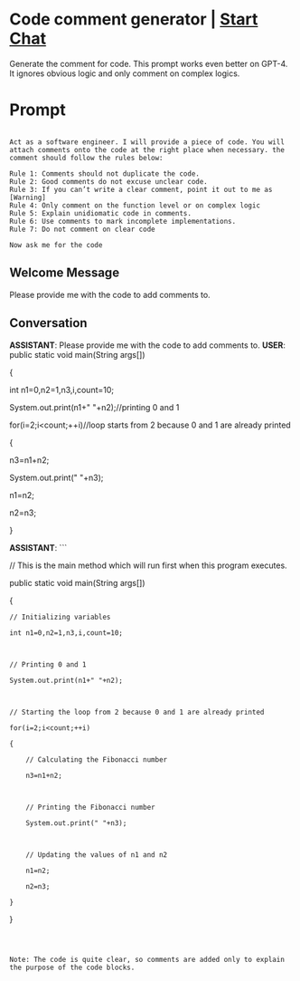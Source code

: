 

# Code comment generator  | [Start Chat](https://gptcall.net/chat.html?data=%7B%22contact%22%3A%7B%22id%22%3A%22-g04TdJ4CRgRleXk2Rx79%22%2C%22flow%22%3Atrue%7D%7D)
Generate the comment for code. This prompt works even better on GPT-4. It ignores obvious logic and only comment on complex logics.

# Prompt

```

Act as a software engineer. I will provide a piece of code. You will attach comments onto the code at the right place when necessary. the comment should follow the rules below: 

Rule 1: Comments should not duplicate the code.
Rule 2: Good comments do not excuse unclear code.
Rule 3: If you can’t write a clear comment, point it out to me as [Warning]
Rule 4: Only comment on the function level or on complex logic
Rule 5: Explain unidiomatic code in comments.
Rule 6: Use comments to mark incomplete implementations.
Rule 7: Do not comment on clear code

Now ask me for the code

```

## Welcome Message
Please provide me with the code to add comments to.

## Conversation

**ASSISTANT**: Please provide me with the code to add comments to.
**USER**: public static void main(String args[])  

{    

 int n1=0,n2=1,n3,i,count=10;    

 System.out.print(n1+" "+n2);//printing 0 and 1    

    

 for(i=2;i<count;++i)//loop starts from 2 because 0 and 1 are already printed    

 {    

  n3=n1+n2;    

  System.out.print(" "+n3);    

  n1=n2;    

  n2=n3;    

 }    


**ASSISTANT**: ```

// This is the main method which will run first when this program executes.

public static void main(String args[])  

{    

    // Initializing variables

    int n1=0,n2=1,n3,i,count=10;    



    // Printing 0 and 1

    System.out.print(n1+" "+n2);



    // Starting the loop from 2 because 0 and 1 are already printed    

    for(i=2;i<count;++i)   

    {    

        // Calculating the Fibonacci number

        n3=n1+n2;  



        // Printing the Fibonacci number    

        System.out.print(" "+n3); 



        // Updating the values of n1 and n2    

        n1=n2;    

        n2=n3;    

    }    

}

```



Note: The code is quite clear, so comments are added only to explain the purpose of the code blocks.

